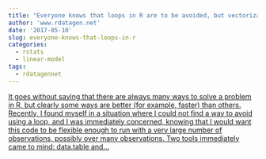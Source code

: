```yaml
---
title: "Everyone knows that loops in R are to be avoided, but vectorization is not always possible"
author: 'www.rdatagen.net'
date: '2017-05-10'
slug: everyone-knows-that-loops-in-r
categories:
  - rstats
  - linear-model
tags:
  - rdatagennet
---
```


[It goes without saying that there are always many ways to solve a problem in R, but clearly some ways are better (for example, faster) than others. Recently, I found myself in a situation where I could not find a way to avoid using a loop, and I was immediately concerned, knowing that I would want this code to be flexible enough to run with a very large number of observations, possibly over many observations. Two tools immediately came to mind: data.table and...<click to read more>](https://www.rdatagen.net/post/first-blog-entry/)

